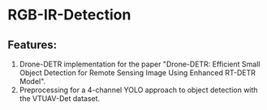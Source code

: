 # RGB-IR-Detection
## Features:
1. Drone-DETR implementation for the paper "Drone-DETR: Efficient Small Object Detection for Remote Sensing Image Using Enhanced RT-DETR Model".
2. Preprocessing for a 4-channel YOLO approach to object detection with the VTUAV-Det dataset. 
